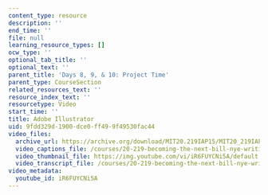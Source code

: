 ```yaml
---
content_type: resource
description: ''
end_time: ''
file: null
learning_resource_types: []
ocw_type: ''
optional_tab_title: ''
optional_text: ''
parent_title: 'Days 8, 9, & 10: Project Time'
parent_type: CourseSection
related_resources_text: ''
resource_index_text: ''
resourcetype: Video
start_time: ''
title: Adobe Illustrator
uid: 9fdd329d-1900-dce0-ff49-9f49530fac44
video_files:
  archive_url: https://archive.org/download/MIT20.219IAP15/MIT20_219IAP15_D10P1_300k.mp4
  video_captions_file: /courses/20-219-becoming-the-next-bill-nye-writing-and-hosting-the-educational-show-january-iap-2015/e8444141b7e05ec7907b3c3682203834_iR6FUYCNi5A.vtt
  video_thumbnail_file: https://img.youtube.com/vi/iR6FUYCNi5A/default.jpg
  video_transcript_file: /courses/20-219-becoming-the-next-bill-nye-writing-and-hosting-the-educational-show-january-iap-2015/91a62400e1c352f8cf97a8706c443cc6_iR6FUYCNi5A.pdf
video_metadata:
  youtube_id: iR6FUYCNi5A
---
```

